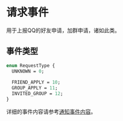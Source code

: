 <!-- This Source Code Form is subject to the terms of the Mozilla Public
   - License, v. 2.0. If a copy of the MPL was not distributed with this
   - file, You can obtain one at https://mozilla.org/MPL/2.0/. -->

# 请求事件

用于上报QQ的好友申请，加群申请，诸如此类。

## 事件类型

```protobuf
enum RequestType {
  UNKNOWN = 0;
  
  FRIEND_APPLY = 10;
  GROUP_APPLY = 11;
  INVITED_GROUP = 12;
}
```

详细的事件内容请参考[通知事件内容](/protos/src/main/proto/kritor/event/comm_request.proto)。
